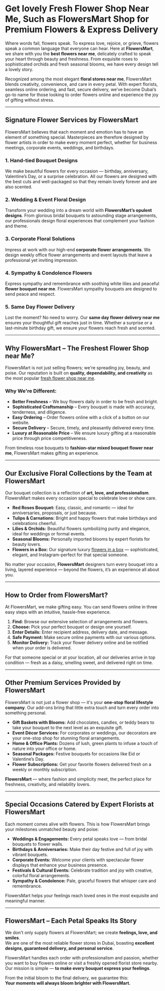 # Get lovely Fresh Flower Shop Near Me, Such as FlowersMart Shop for Premium Flowers & Express Delivery  

Where words fail, flowers speak. To express love, rejoice, or grieve, flowers speak a common language that everyone can hear. Here at **FlowersMart**, we share with you the **best flowers near me**, delicately crafted to speak your heart through beauty and freshness. From exquisite roses to sophisticated orchids and fresh seasonal blooms, we have every design tell a lovely story.  

Recognized among the most elegant **floral stores near me**, FlowersMart blends creativity, convenience, and care in every petal. With expert florists, seamless online ordering, and fast, secure delivery, we’ve become Dubai’s go-to name for those looking to order flowers online and experience the joy of gifting without stress.  

---

## Signature Flower Services by FlowersMart  

FlowersMart believes that each moment and emotion has to have an element of something special. Masterpieces are therefore designed by flower artists in order to make every moment perfect, whether for business meetings, corporate events, weddings, and birthdays.  

### 1. Hand-tied Bouquet Designs  
We make beautiful flowers for every occasion — birthday, anniversary, Valentine’s Day, or a surprise celebration. All our flowers are designed with the best cuts and well-packaged so that they remain lovely forever and are also scented.  

### 2. Wedding & Event Floral Design  
Transform your wedding into a dream world with **FlowersMart’s opulent designs**. From glorious bridal bouquets to astounding stage arrangements, our professionals design floral experiences that complement your fashion and theme.  

### 3. Corporate Floral Solutions  
Impress at work with our high-end **corporate flower arrangements**. We design weekly office flower arrangements and event layouts that leave a professional yet inviting impression.  

### 4. Sympathy & Condolence Flowers  
Express sympathy and remembrance with soothing white lilies and peaceful **flower bouquet near me**. FlowersMart sympathy bouquets are designed to send peace and respect.  

### 5. Same Day Flower Delivery  
Lost the moment? No need to worry. Our **same day flower delivery near me** ensures your thoughtful gift reaches just in time. Whether a surprise or a last-minute birthday gift, we ensure your flowers reach fresh and scented.  

---

## Why FlowersMart – The Freshest Flower Shop near Me?  

FlowersMart is not just selling flowers; we're spreading joy, beauty, and poise. Our reputation is built on **quality, dependability, and creativity** as the most popular [fresh flower shop near me](https://flowersmart.ae/).  

### Why We're Different:  
- **Better Freshness** – We buy flowers daily in order to be fresh and bright.  
- **Sophisticated Craftsmanship** – Every bouquet is made with accuracy, tenderness, and diligence.  
- **Easy Ordering** – Order flowers online with a click of a button on our website.  
- **Secure Delivery** – Secure, timely, and pleasantly delivered every time.  
- **Luxury at Reasonable Price** – We ensure luxury gifting at a reasonable price through price competitiveness.  

From timeless rose bouquets to **fashion-star mixed bouquet flower near me**, FlowersMart makes gifting an experience.  

---

## Our Exclusive Floral Collections by the Team at FlowersMart  

Our bouquet collection is a reflection of **art, love, and professionalism**. FlowersMart makes every occasion special to celebrate love or show care.  

- **Red Roses Bouquet:** Easy, classic, and romantic — ideal for anniversaries, proposals, or just because.  
- **Tulips & Carnations:** Bright and happy flowers that make birthdays and celebrations cheerful.  
- **Lilies & Orchids:** Beautiful flowers symbolizing purity and elegance, ideal for weddings or formal events.  
- **Seasonal Blooms:** Personally imported blooms by expert florists for beauty lovers.  
- **Flowers in a Box:** Our signature luxury [flowers in a box](https://flowersmart.ae/) — sophisticated, elegant, and Instagram-perfect for that special someone.  

No matter your occasion, **FlowersMart** designers turn every bouquet into a living, layered experience — beyond the flowers, it’s an experience all about you.  

---

## How to Order from FlowersMart?  

At FlowersMart, we make gifting easy. You can send flowers online in three easy steps with an intuitive, hassle-free experience.  

1. **Find:** Browse our extensive selection of arrangements and flowers.  
2. **Choose:** Pick your perfect bouquet or design one yourself.  
3. **Enter Details:** Enter recipient address, delivery date, and message.  
4. **Safe Payment:** Make secure online payments with our various options.  
5. **Monitor Delivery:** Track your flower delivery online and be notified when your order is delivered.  

For that someone special or at your location, all our deliveries arrive in top condition — fresh as a daisy, smelling sweet, and delivered right on time.  

---

## Other Premium Services Provided by FlowersMart  

FlowersMart is not just a flower shop — it's your **one-stop floral lifestyle company**. Our add-ons bring that little extra touch and turn every order into something personal.  

- **Gift Baskets with Blooms:** Add chocolates, candles, or teddy bears to take your bouquet to the next level as an exquisite gift.  
- **Event Décor Services:** For corporates or weddings, our decorators are your one-stop shop for stunning floral arrangements.  
- **Home & Office Plants:** Dozens of lush, green plants to infuse a touch of nature into your office or home.  
- **Seasonal Packages:** Festive bouquets for occasions like Eid or Valentine’s Day.  
- **Flower Subscriptions:** Get your favorite flowers delivered fresh on a weekly or monthly subscription.  

**FlowersMart** — where fashion and simplicity meet, the perfect place for freshness, creativity, and reliability lovers.  

---

## Special Occasions Catered by Expert Florists at FlowersMart  

Each moment comes alive with flowers. This is how FlowersMart brings your milestones unmatched beauty and poise:  

- **Weddings & Engagements:** Every petal speaks love — from bridal bouquets to flower walls.  
- **Birthdays & Anniversaries:** Make their day festive and full of joy with vibrant bouquets.  
- **Corporate Events:** Welcome your clients with spectacular flower displays that enhance your business presence.  
- **Festivals & Cultural Events:** Celebrate tradition and joy with creative, colorful floral arrangements.  
- **Sympathy & Condolence:** Pale, graceful flowers that whisper care and remembrance.  

FlowersMart helps your feelings reach loved ones in the most exquisite and meaningful manner.  

---

## FlowersMart – Each Petal Speaks Its Story  

We don't only supply flowers at FlowersMart; we create **feelings, love, and smiles**.  
We are one of the most reliable flower stores in Dubai, boasting **excellent designs, guaranteed delivery, and personal service**.  

FlowersMart handles each order with professionalism and passion, whether you want to buy flowers online or visit a freshly opened florist store nearby. Our mission is simple — **to make every bouquet express your feelings**.  

From the initial bloom to the final delivery, we guarantee this:  
**Your moments will always bloom brighter with FlowersMart.**
